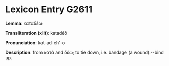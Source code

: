 # Lexicon Entry G2611

**Lemma**: καταδέω

**Transliteration (xlit)**: katadéō

**Pronunciation**: kat-ad-eh'-o

**Description**:
from κατά and δέω; to tie down, i.e. bandage (a wound):--bind up.
